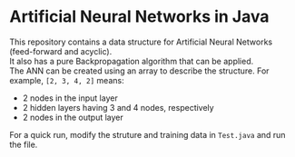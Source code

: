 # Artificial Neural Networks in Java

This repository contains a data structure for Artificial Neural Networks (feed-forward and acyclic).  
It also has a pure Backpropagation algorithm that can be applied.  
The ANN can be created using an array to describe the structure. For example, `[2, 3, 4, 2]` means:
  - 2 nodes in the input layer
  - 2 hidden layers having 3 and 4 nodes, respectively
  - 2 nodes in the output layer
  
For a quick run, modify the struture and training data in `Test.java` and run the file.
